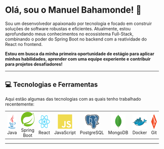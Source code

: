 # Olá, sou o Manuel Bahamonde! 👋

Sou um desenvolvedor apaixonado por tecnologia e focado em construir soluções de software robustas e eficientes. Atualmente, estou aprofundando meus conhecimentos no ecossistema Full-Stack, combinando o poder do Spring Boot no backend com a reatividade do React no frontend.

**Estou em busca da minha primeira oportunidade de estágio para aplicar minhas habilidades, aprender com uma equipe experiente e contribuir para projetos desafiadores!**

---

## 💻 Tecnologias e Ferramentas

Aqui estão algumas das tecnologias com as quais tenho trabalhado recentemente:

<table>
  <tr>
    <td align="center" width="96">
      <a href="#-backend">
        <img src="https://raw.githubusercontent.com/devicons/devicon/master/icons/java/java-original.svg" width="48" height="48" alt="Java" />
      </a>
      <br>Java
    </td>
    <td align="center" width="96">
      <a href="#-backend">
        <img src="https://raw.githubusercontent.com/devicons/devicon/master/icons/spring/spring-original.svg" width="48" height="48" alt="Spring Boot" />
      </a>
      <br>Spring Boot
    </td>
    <td align="center" width="96">
      <a href="#-frontend">
        <img src="https://raw.githubusercontent.com/devicons/devicon/master/icons/react/react-original.svg" width="48" height="48" alt="React" />
      </a>
      <br>React
    </td>
    <td align="center" width="96">
      <a href="#-frontend">
        <img src="https://raw.githubusercontent.com/devicons/devicon/master/icons/javascript/javascript-plain.svg" width="48" height="48" alt="JavaScript" />
      </a>
      <br>JavaScript
    </td>
    <td align="center" width="96">
      <a href="#-banco-de-dados">
        <img src="https://raw.githubusercontent.com/devicons/devicon/master/icons/postgresql/postgresql-original.svg" width="48" height="48" alt="PostgreSQL" />
      </a>
      <br>PostgreSQL
    </td>
     <td align="center" width="96">
      <a href="#-banco-de-dados">
        <img src="https://raw.githubusercontent.com/devicons/devicon/master/icons/mongodb/mongodb-original.svg" width="48" height="48" alt="MongoDB" />
      </a>
      <br>MongoDB
    </td>
    <td align="center" width="96">
      <a href="#-ferramentas-e-devops">
        <img src="https://raw.githubusercontent.com/devicons/devicon/master/icons/docker/docker-original.svg" width="48" height="48" alt="Docker" />
      </a>
      <br>Docker
    </td>
     <td align="center" width="96">
      <a href="#-ferramentas-e-devops">
        <img src="https://raw.githubusercontent.com/devicons/devicon/master/icons/git/git-original.svg" width="48" height="48" alt="Git" />
      </a>
      <br>Git
    </td>
  </tr>
</table>

---

##
